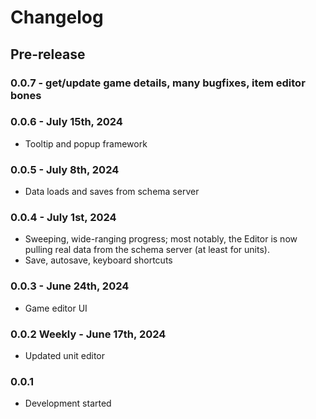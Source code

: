 # Changelog

## Pre-release
### 0.0.7 - get/update game details, many bugfixes, item editor bones
### 0.0.6 - July 15th, 2024
- Tooltip and popup framework
### 0.0.5 - July 8th, 2024
- Data loads and saves from schema server
### 0.0.4 - July 1st, 2024
- Sweeping, wide-ranging progress; most notably, the Editor is now pulling real data from the schema server (at least for units).
- Save, autosave, keyboard shortcuts
### 0.0.3 - June 24th, 2024
- Game editor UI
### 0.0.2 Weekly - June 17th, 2024
- Updated unit editor
### 0.0.1
- Development started
